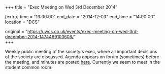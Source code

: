 +++
title = "Exec Meeting on Wed 3rd December 2014"

[extra]
time = "13:00:00"
end_date = "2014-12-03"
end_time = "14:00:00"
location = "DCS"

original = "https://uwcs.co.uk/events/exec-meeting-on-wed-3rd-december-2014-1474489103608/"    
+++

Weekly public meeting of the society's exec, where all important decisions of the society are discussed. Agenda appears on forum (sometimes) before the meeting, and minutes are posted [here](https://uwcs.co.uk/minutes/1/). Currently we seem to meet in the student common room.

